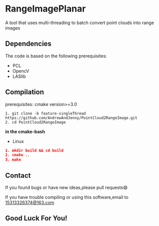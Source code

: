 # RangeImagePlanar

A tool that uses multi-threading to batch convert point clouds into range images

## Dependencies

The code is based on the following prerequisites:
- PCL
- OpencV
- LASlib

## Compilation

prerequisites: cmake version>=3.0

```
1. git clone -b feature-singleThread https://github.com/AndrewAndJenny/PointCloud2RangeImage.git
2. cd PointCloud2RangeImage
```

**in the cmake-bash**
- Linux

```cmake
1. mkdir build && cd build
2. cmake ..
3. make
```

## Contact

If you found bugs or have new ideas,please pull requests😄  

If you have trouble compiling or using this software,email to [15313326374@163.com](mailto:15313326374@163.com)

## Good Luck For You!
